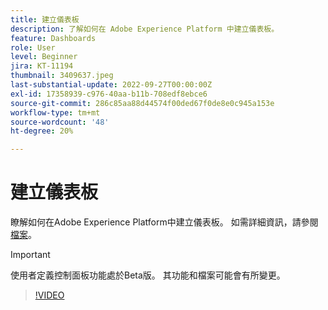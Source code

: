 ```yaml
---
title: 建立儀表板
description: 了解如何在 Adobe Experience Platform 中建立儀表板。
feature: Dashboards
role: User
level: Beginner
jira: KT-11194
thumbnail: 3409637.jpeg
last-substantial-update: 2022-09-27T00:00:00Z
exl-id: 17358939-c976-40aa-b11b-708edf8ebce6
source-git-commit: 286c85aa88d44574f00ded67f0de8e0c945a153e
workflow-type: tm+mt
source-wordcount: '48'
ht-degree: 20%

---
```


# 建立儀表板

瞭解如何在Adobe Experience Platform中建立儀表板。 如需詳細資訊，請參閱[檔案](https://experienceleague.adobe.com/docs/experience-platform/dashboards/user-defined-dashboards.html?lang=zh-Hant)。

>[!IMPORTANT]
>
>使用者定義控制面板功能處於Beta版。 其功能和檔案可能會有所變更。

>[!VIDEO](https://video.tv.adobe.com/v/3409637/?learn=on&enablevpops)
